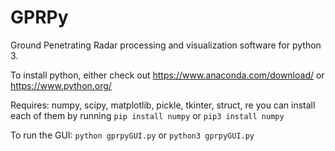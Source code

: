 # GPRPy
Ground Penetrating Radar processing and visualization software for python 3.

To install python, either check out https://www.anaconda.com/download/
or https://www.python.org/

Requires:
numpy, scipy, matplotlib, pickle, tkinter, struct, re
you can install each of them by running
`pip install numpy`
or
`pip3 install numpy`

To run the GUI:
`python gprpyGUI.py`
or
`python3 gprpyGUI.py`




